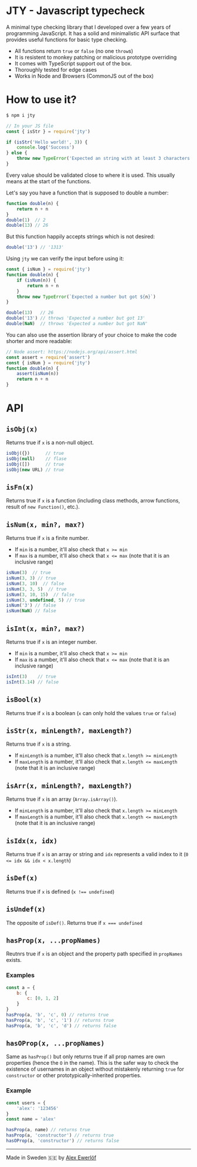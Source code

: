 # JTY - Javascript typecheck

A minimal type checking library that I developed over a few years of programming JavaScript.
It has a solid and minimalistic API surface that provides useful functions for basic type checking.

* All functions return `true` or `false` (no one `throw`s)
* It is resistent to monkey patching or malicious prototype overriding
* It comes with TypeScript support out of the box.
* Thoroughly tested for edge cases
* Works in Node and Browsers (CommonJS out of the box)

# How to use it?

```bash
$ npm i jty
```

```js
// In your JS file
const { isStr } = require('jty')

if (isStr('Hello world!', 3)) {
    console.log('Success')
} else {
    throw new TypeError('Expected an string with at least 3 characters')
}
```

Every value should be validated close to where it is used.
This usually means at the start of the functions.

Let's say you have a function that is supposed to double a number:

```js
function double(n) {
    return n + n
}
double(1)  // 2
double(13) // 26
```

But this function happily accepts strings which is not desired:

```js
double('13') // '1313'
```

Using `jty` we can verify the input before using it:

```js
const { isNum } = require('jty')
function double(n) {
    if (isNum(n)) {
        return n + n
    }
    throw new TypeError(`Expected a number but got ${n}`)
}

double(13)   // 26
double('13') // throws 'Expected a number but got 13'
double(NaN)  // throws 'Expected a number but got NaN'
```

You can also use the assertion library of your choice to make the code shorter and more readable:

```js
// Node assert: https://nodejs.org/api/assert.html
const assert = require('assert')
const { isNum } = require('jty')
function double(n) {
    assert(isNum(n))
    return n + n
}
```

# API

## `isObj(x)`

Returns true if `x` is a non-null object.

```js
isObj({})      // true
isObj(null)    // flase
isObj([])      // true
isObj(new URL) // true
```

## `isFn(x)`

Returns true if `x` is a function (including class methods, arrow functions, result of `new Function()`, etc.).

## `isNum(x, min?, max?)`

Returns true if `x` is a finite number.
* If `min` is a number, it'll also check that `x >= min`
* If `max` is a number, it'll also check that `x <= max` (note that it is an inclusive range)

```js
isNum(3)  // true
isNum(3, 3) // true
isNum(3, 10)  // false
isNum(3, 3, 5)  // true
isNum(3, 10, 15)  // false
isNum(3, undefined, 5) // true
isNum('3') // false
isNum(NaN) // false
```

## `isInt(x, min?, max?)`

Returns true if `x` is an integer number.
* If `min` is a number, it'll also check that `x >= min`
* If `max` is a number, it'll also check that `x <= max` (note that it is an inclusive range)

```js
isInt(3)    // true
isInt(3.14) // false
```

## `isBool(x)`

Returns true if `x` is a boolean (`x` can only hold the values `true` or `false`)

## `isStr(x, minLength?, maxLength?)`

Returns true if `x` is a string.

* If `minLength` is a number, it'll also check that `x.length >= minLength`
* If `maxLength` is a number, it'll also check that `x.length <= maxLength` (note that it is an inclusive range)

## `isArr(x, minLength?, maxLength?)`

Returns true if `x` is an array (`Array.isArray()`).

* If `minLength` is a number, it'll also check that `x.length >= minLength`
* If `maxLength` is a number, it'll also check that `x.length <= maxLength` (note that it is an inclusive range)

## `isIdx(x, idx)`

Returns true if `x` is an array or string and `idx` represents a valid index to it (`0 <= idx && idx < x.length`)

## `isDef(x)`

Returns true if `x` is defined (`x !== undefined`)

## `isUndef(x)`

The opposite of `isDef()`. Returns true if `x === undefined`

## `hasProp(x, ...propNames)`

Reutnrs true if `x` is an object and the property path specified in `propNames` exists.

### Examples

```js
const a = {
    b: {
        c: [0, 1, 2]
    }
}
hasProp(a, 'b', 'c', 0) // returns true
hasProp(a, 'b', 'c', '1') // returns true
hasProp(a, 'b', 'c', 'd') // returns false
```

## `hasOProp(x, ...propNames)`

Same as `hasProp()` but only returns true if all prop names are own properties (hence the `O` in the name). This is the safer way to check the existence of usernames in an object without mistakenly returning `true` for `constructor` or other prototypically-inherited properties.

### Example

```js
const users = {
    'alex': '123456'
}
const name = 'alex'

hasProp(a, name) // returns true
hasProp(a, 'constructor') // returns true
hasOProp(a, 'constructor') // returns false
```

---

Made in Sweden 🇸🇪 by [Alex Ewerlöf](https://twitter.com/alexewerlof)